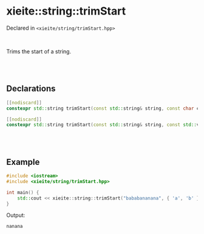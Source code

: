 # xieite::string::trimStart
Declared in `<xieite/string/trimStart.hpp>`

<br/>

Trims the start of a string.

<br/><br/>

## Declarations
```cpp
[[nodiscard]]
constexpr std::string trimStart(const std::string& string, const char character) noexcept;
```
```cpp
[[nodiscard]]
constexpr std::string trimStart(const std::string& string, const std::vector<char>& characters) noexcept;
```

<br/><br/>

## Example
```cpp
#include <iostream>
#include <xieite/string/trimStart.hpp>

int main() {
	std::cout << xieite::string::trimStart("bababananana", { 'a', 'b' }) << '\n';
}
```
Output:
```
nanana
```

